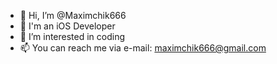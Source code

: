 - 👋 Hi, I’m @Maximchik666
-  I'm an iOS Developer
- 👀 I’m interested in coding
- 📫 You can reach me via e-mail: maximchik666@gmail.com

<!---
Maximchik666/Maximchik666 is a ✨ special ✨ repository because its `README.md` (this file) appears on your GitHub profile.
You can click the Preview link to take a look at your changes.
--->
